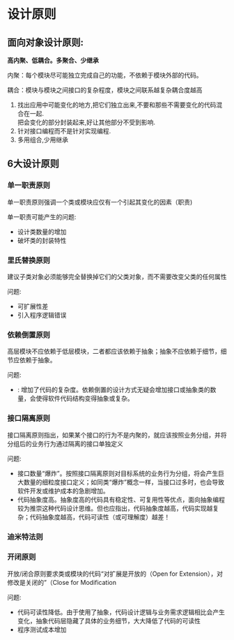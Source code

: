 # 设计原则

## 面向对象设计原则:

**高内聚、低耦合。多聚合、少继承**

内聚：每个模块尽可能独立完成自己的功能，不依赖于模块外部的代码。

耦合：模块与模块之间接口的复杂程度，模块之间联系越复杂耦合度越高

1. 找出应用中可能变化的地方,把它们独立出来,不要和那些不需要变化的代码混合在一起.  
    把会变化的部分封装起来,好让其他部分不受到影响.
2. 针对接口编程而不是针对实现编程.  
3. 多用组合,少用继承

## 6大设计原则

### 单一职责原则

单一职责原则强调一个类或模块应仅有一个引起其变化的因素（职责)

单一职责可能产生的问题:

* 设计类数量的增加
* 破坏类的封装特性

### 里氏替换原则

建议子类对象必须能够完全替换掉它们的父类对象，而不需要改变父类的任何属性

问题:

* 可扩展性差
* 引入程序逻辑错误

### 依赖倒置原则

高层模块不应依赖于低层模块，二者都应该依赖于抽象；抽象不应依赖于细节，细节应依赖于抽象。

问题:

* : 增加了代码的复杂度。依赖倒置的设计方式无疑会增加接口或抽象类的数量，会使得软件代码结构变得抽象或复杂。

### 接口隔离原则

接口隔离原则指出，如果某个接口的行为不是内聚的，就应该按照业务分组，并将分组后的业务行为通过隔离的接口单独定义

问题:

* 接口数量“爆炸”。按照接口隔离原则对目标系统的业务行为分组，将会产生巨大数量的细粒度接口定义；如同类“爆炸”概念一样，当接口过多时，也会导致软件开发或维护成本的急剧增加。
* 代码抽象度高。抽象度高的代码具有稳定性、可复用性等优点，面向抽象编程较为推崇这种代码设计思维。但也应指出，代码抽象度越高，代码实现越复杂；代码抽象度越高，代码可读性（或可理解度）越差！

### 迪米特法则

### 开闭原则

开放/闭合原则要求类或模块的代码“对扩展是开放的（Open for Extension），对修改是关闭的”（Close for Modification

问题:

* 代码可读性降低。由于使用了抽象，代码设计逻辑与业务需求逻辑相比会产生变化，抽象代码层隐藏了具体的业务细节，大大降低了代码的可读性
* 程序测试成本增加